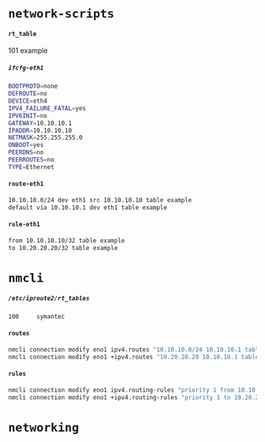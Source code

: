 # `network-scripts`

#### `rt_table`
101 example
 
##### `ifcfg-eth1`
```bash
BOOTPROTO=none
DEFROUTE=no
DEVICE=eth4
IPV4_FAILURE_FATAL=yes
IPV6INIT=no
GATEWAY=10.10.10.1
IPADDR=10.10.10.10
NETMASK=255.255.255.0
ONBOOT=yes
PEERDNS=no
PEERROUTES=no
TYPE=Ethernet
 ```
#### `route-eth1`
```bash
10.10.10.0/24 dev eth1 src 10.10.10.10 table example
default via 10.10.10.1 dev eth1 table example
```

#### `rule-eth1`
```bash
from 10.10.10.10/32 table example
to 10.20.20.20/32 table example
```

# `nmcli`

##### `/etc/iproute2/rt_tables`
```bash
100     symantec
```

#### `routes`
```bash
nmcli connection modify eno1 ipv4.routes "10.10.10.0/24 10.10.10.1 table=100 src=10.10.10.10"
nmcli connection modify eno1 +ipv4.routes "10.20.20.20 10.10.10.1 table=100"
```

#### `rules`
```bash
nmcli connection modify eno1 ipv4.routing-rules "priority 1 from 10.10.10.10/32 table 100"
nmcli connection modify eno1 +ipv4.routing-rules "priority 1 to 10.20.20.20/32 table 100"
```

# `networking`

